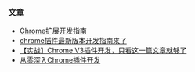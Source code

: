 ### 文章
- [Chrome扩展开发指南](https://juejin.cn/post/7223315092858224695)
- [chrome插件最新版本开发指南来了](https://juejin.cn/post/7051466934948200461)
- [【实战】Chrome V3插件开发，只看这一篇文章就够了 ](https://juejin.cn/post/7229238405406294074)
- [从零深入Chrome插件开发](https://juejin.cn/post/7035782439590952968)
